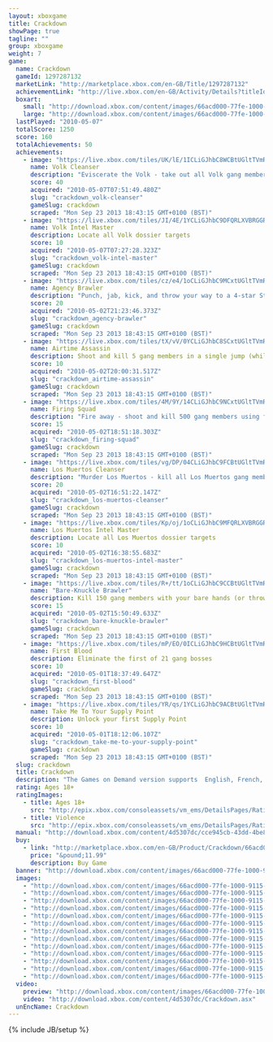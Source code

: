 ```yaml
---
layout: xboxgame
title: Crackdown
showPage: true
tagline: ""
group: xboxgame
weight: 7
game: 
  name: Crackdown
  gameId: 1297287132
  marketLink: "http://marketplace.xbox.com/en-GB/Title/1297287132"
  achievementLink: "http://live.xbox.com/en-GB/Activity/Details?titleId=1297287132"
  boxart: 
    small: "http://download.xbox.com/content/images/66acd000-77fe-1000-9115-d8024d5307dc/2057/boxartsm.jpg"
    large: "http://download.xbox.com/content/images/66acd000-77fe-1000-9115-d8024d5307dc/2057/boxartlg.jpg"
  lastPlayed: "2010-05-07"
  totalScore: 1250
  score: 160
  totalAchievements: 50
  achievements: 
    - image: "https://live.xbox.com/tiles/UK/lE/1ICLiGJhbC8WCBtUGltTVmRjL2FjaC8wLzJiAAAAAOfn5-trqUw=.jpg"
      name: Volk Cleanser
      description: "Eviscerate the Volk - take out all Volk gang members"
      score: 40
      acquired: "2010-05-07T07:51:49.480Z"
      slug: "crackdown_volk-cleanser"
      gameSlug: crackdown
      scraped: "Mon Sep 23 2013 18:43:15 GMT+0100 (BST)"
    - image: "https://live.xbox.com/tiles/JI/4E/1YCLiGJhbC9DFQRLXVBRGGRjL2FjaC8wLzcAAAAA5+fn+iuOPw==.jpg"
      name: Volk Intel Master
      description: Locate all Volk dossier targets
      score: 10
      acquired: "2010-05-07T07:27:28.323Z"
      slug: "crackdown_volk-intel-master"
      gameSlug: crackdown
      scraped: "Mon Sep 23 2013 18:43:15 GMT+0100 (BST)"
    - image: "https://live.xbox.com/tiles/cz/e4/1oCLiGJhbC9MCxtUGltTVmRjL2FjaC8wLzE4AAAAAOfn5-mXN28=.jpg"
      name: Agency Brawler
      description: "Punch, jab, kick, and throw your way to a 4-star Strength rating"
      score: 20
      acquired: "2010-05-02T21:23:46.373Z"
      slug: "crackdown_agency-brawler"
      gameSlug: crackdown
      scraped: "Mon Sep 23 2013 18:43:15 GMT+0100 (BST)"
    - image: "https://live.xbox.com/tiles/tX/vV/0YCLiGJhbC8SCxtUGltTVmRjL2FjaC8wLzFmAAAAAOfn5-76e6k=.jpg"
      name: Airtime Assassin
      description: Shoot and kill 5 gang members in a single jump (while airborne)
      score: 10
      acquired: "2010-05-02T20:00:31.517Z"
      slug: "crackdown_airtime-assassin"
      gameSlug: crackdown
      scraped: "Mon Sep 23 2013 18:43:15 GMT+0100 (BST)"
    - image: "https://live.xbox.com/tiles/4M/9Y/14CLiGJhbC9NCxtUGltTVmRjL2FjaC8wLzE5AAAAAOfn5-h3z-w=.jpg"
      name: Firing Squad
      description: "Fire away - shoot and kill 500 gang members using firearms"
      score: 15
      acquired: "2010-05-02T18:51:18.303Z"
      slug: "crackdown_firing-squad"
      gameSlug: crackdown
      scraped: "Mon Sep 23 2013 18:43:15 GMT+0100 (BST)"
    - image: "https://live.xbox.com/tiles/vg/DP/04CLiGJhbC9FCBtUGltTVmRjL2FjaC8wLzIxAAAAAOfn5-zgAKI=.jpg"
      name: Los Muertos Cleanser
      description: "Murder Los Muertos - kill all Los Muertos gang members"
      score: 20
      acquired: "2010-05-02T16:51:22.147Z"
      slug: "crackdown_los-muertos-cleanser"
      gameSlug: crackdown
      scraped: "Mon Sep 23 2013 18:43:15 GMT+0100 (BST)"
    - image: "https://live.xbox.com/tiles/Kp/oj/1oCLiGJhbC9MFQRLXVBRGGRjL2FjaC8wLzgAAAAA5+fn+QyaMQ==.jpg"
      name: Los Muertos Intel Master
      description: Locate all Los Muertos dossier targets
      score: 10
      acquired: "2010-05-02T16:38:55.683Z"
      slug: "crackdown_los-muertos-intel-master"
      gameSlug: crackdown
      scraped: "Mon Sep 23 2013 18:43:15 GMT+0100 (BST)"
    - image: "https://live.xbox.com/tiles/R+/tt/1oCLiGJhbC9CCBtUGltTVmRjL2FjaC8wLzI2AAAAAOfn5-lC61s=.jpg"
      name: "Bare-Knuckle Brawler"
      description: Kill 150 gang members with your bare hands (or thrown objects)
      score: 15
      acquired: "2010-05-02T15:50:49.633Z"
      slug: "crackdown_bare-knuckle-brawler"
      gameSlug: crackdown
      scraped: "Mon Sep 23 2013 18:43:15 GMT+0100 (BST)"
    - image: "https://live.xbox.com/tiles/mP/EO/0ICLiGJhbC9HCBtUGltTVmRjL2FjaC8wLzIzAAAAAOfn5-8h8YQ=.jpg"
      name: First Blood
      description: Eliminate the first of 21 gang bosses
      score: 10
      acquired: "2010-05-01T18:37:49.647Z"
      slug: "crackdown_first-blood"
      gameSlug: crackdown
      scraped: "Mon Sep 23 2013 18:43:15 GMT+0100 (BST)"
    - image: "https://live.xbox.com/tiles/YR/qs/1YCLiGJhbC9ACBtUGltTVmRjL2FjaC8wLzI0AAAAAOfn5-qDGn0=.jpg"
      name: Take Me To Your Supply Point
      description: Unlock your first Supply Point
      score: 10
      acquired: "2010-05-01T18:12:06.107Z"
      slug: "crackdown_take-me-to-your-supply-point"
      gameSlug: crackdown
      scraped: "Mon Sep 23 2013 18:43:15 GMT+0100 (BST)"
  slug: crackdown
  title: Crackdown
  description: "The Games on Demand version supports  English, French, Italian, German, Spanish, Japanese, Korean, Chinese. Download the manual for this game by locating the game on http://marketplace.xbox.com and selecting &ldquo;See Game Manual&quot;."
  rating: Ages 18+
  ratingImages: 
    - title: Ages 18+
      src: "http://epix.xbox.com/consoleassets/vm_ems/DetailsPages/RatingSystemID/14/default/Values/14005.png"
    - title: Violence
      src: "http://epix.xbox.com/consoleassets/vm_ems/DetailsPages/RatingSystemID/14/default/Descriptors/14005.png"
  manual: "http://download.xbox.com/content/4d5307dc/cce945cb-43dd-4be8-877f-76abf317aa72.PDF"
  buy: 
    - link: "http://marketplace.xbox.com/en-GB/Product/Crackdown/66acd000-77fe-1000-9115-d8024d5307dc?purchase=1&amp;DownloadType=Game"
      price: "&pound;11.99"
      description: Buy Game
  banner: "http://download.xbox.com/content/images/66acd000-77fe-1000-9115-d8024d5307dc/1033/banner.png"
  images: 
    - "http://download.xbox.com/content/images/66acd000-77fe-1000-9115-d8024d5307dc/1033/screenlg1.jpg"
    - "http://download.xbox.com/content/images/66acd000-77fe-1000-9115-d8024d5307dc/1033/screenlg2.jpg"
    - "http://download.xbox.com/content/images/66acd000-77fe-1000-9115-d8024d5307dc/1033/screenlg3.jpg"
    - "http://download.xbox.com/content/images/66acd000-77fe-1000-9115-d8024d5307dc/1033/screenlg4.jpg"
    - "http://download.xbox.com/content/images/66acd000-77fe-1000-9115-d8024d5307dc/1033/screenlg5.jpg"
    - "http://download.xbox.com/content/images/66acd000-77fe-1000-9115-d8024d5307dc/1033/screenlg6.jpg"
    - "http://download.xbox.com/content/images/66acd000-77fe-1000-9115-d8024d5307dc/1033/screenlg7.jpg"
    - "http://download.xbox.com/content/images/66acd000-77fe-1000-9115-d8024d5307dc/1033/screenlg8.jpg"
    - "http://download.xbox.com/content/images/66acd000-77fe-1000-9115-d8024d5307dc/1033/screenlg9.jpg"
    - "http://download.xbox.com/content/images/66acd000-77fe-1000-9115-d8024d5307dc/1033/screenlg10.jpg"
    - "http://download.xbox.com/content/images/66acd000-77fe-1000-9115-d8024d5307dc/1033/screenlg11.jpg"
    - "http://download.xbox.com/content/images/66acd000-77fe-1000-9115-d8024d5307dc/1033/screenlg12.jpg"
    - "http://download.xbox.com/content/images/66acd000-77fe-1000-9115-d8024d5307dc/1033/background.jpg"
  video: 
    preview: "http://download.xbox.com/content/images/66acd000-77fe-1000-9115-d8024d5307dc/1033/background.jpg"
    video: "http://download.xbox.com/content/4d5307dc/Crackdown.asx"
  unEncName: Crackdown
---
```

{% include JB/setup %}